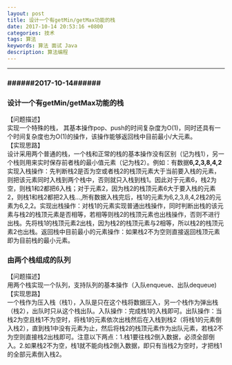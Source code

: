 ```yaml
---
layout: post
title: 设计一个有getMin/getMax功能的栈
date: 2017-10-14 20:53:16 +0800
categories: 技术
tags: 算法
keywords: 算法 面试 Java
description: 算法编程
---
```

-----
### \######2017-10-14######
### 设计一个有getMin/getMax功能的栈  
【问题描述】  
实现一个特殊的栈，	其基本操作pop、push的时间复杂度为O(1)，同时还具有一个时间复杂度也为O(1)的操作，该操作能够返回栈中目前最小/大元素。  
【实现思路】  
设计采用两个普通的栈，一个栈和正常的栈的基本操作没有区别（记为栈1），另一个栈则用来实时保存前者栈的最小值元素（记为栈2）。例如：有数据**6,2,3,8,4,2** 实现入栈操作：先判断栈2是否为空或者栈2的栈顶元素大于当前要入栈的元素，则把该元素同时入栈到两个栈中，否则就只入栈到栈1。因此对于元素6，栈2为空，则栈1和2都把6入栈；对于元素2，因为栈2的栈顶元素6大于要入栈的元素2，则栈1和栈2都把2入栈...,所有数据入栈完后，栈1的元素为6,2,3,8,4,2栈2的元素为6,2,2。实现出栈操作：对栈1的元素实现普通出栈操作，同时判断出栈的该元素与栈2的栈顶元素是否相等，若相等则栈2的栈顶元素也出栈操作，否则不进行出栈。先将栈1的栈顶元素2出栈，因为栈2的栈顶元素与2相等，所以栈2的栈顶元素2也出栈。返回栈中目前最小的元素操作：如果栈2不为空则直接返回栈顶元素即为目前栈的最小元素。   

### 由两个栈组成的队列  
【问题描述】  
用两个栈实现一个队列，支持队列的基本操作（入队enqueue、出队dequeue)  
【实现思路】  
一个栈作为压入栈（栈1），入队是只在这个栈将数据压入，另一个栈作为弹出栈（栈2），出队时只从这个栈出队。入队操作：完成栈1的入栈即可。出队操作：当栈2为空且栈1不为空时，将栈1的元素依次出栈然后在入栈到栈2（将栈1的元素倒入栈2），直到栈1中没有元素为止，然后将栈2的栈顶元素作为出队元素，若栈2不为空则直接栈2出栈即可。注意以下两点：1.栈1要往栈2倒入数据，必须全部倒入。2.如果栈2不为空，栈1就不能向栈2倒入数据，即只有当栈2为空时，才把栈1的全部元素倒入栈2。  
